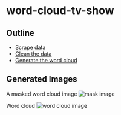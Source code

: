 # word-cloud-tv-show

## Outline 
- [Scrape data](./scraper.py)
- [Clean the data](./data_clean.py)
- [Generate the word cloud](./word_cloud.py)

## Generated Images

A masked word cloud image 
![mask image](./mask-word-cloud.png)

Word cloud
![word cloud image](./word-cloud.png)
